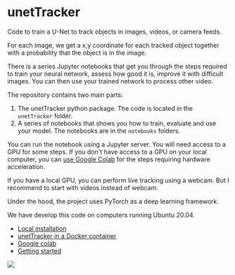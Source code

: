 # unetTracker

Code to train a U-Net to track objects in images, videos, or camera feeds. 

For each image, we get a x,y coordinate for each tracked object together with a probability that the object is in the image.

There is a series Jupyter notebooks that get you through the steps required to train your neural network, assess how good it is, improve it with difficult images.  You can then use your trained network to process other video.

The repository contains two main parts: 
1. The unetTracker python package. The code is located in the `unetTracker` folder.
2. A series of notebooks that shows you how to train, evaluate and use your model. The notebooks are in the `notebooks` folders.

You can run the notebook using a Jupyter server. You will need access to a GPU for some steps. If you don't have access to a GPU on your local computer, you can [use Google Colab](documentation/colab.md) for the steps requiring hardware acceleration. 

If you have a local GPU, you can perform live tracking using a webcam. But I recommend to start with videos instead of webcam. 

Under the hood, the project uses PyTorch as a deep learning framework.

We have develop this code on computers running Ubuntu 20.04.

* [Local installation](documentation/install.md)
* [unetTracker in a Docker container](documentation/docker.md)
* [Google colab](documentation/colab.md)
* [Getting started](documentation/getting_started.md)

<img src="documentation/images/tracking_animation.gif"/>
